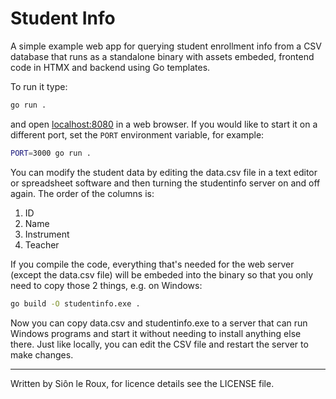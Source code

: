 # Student Info

A simple example web app for querying student enrollment info from a CSV database that runs as a standalone binary with assets embeded, frontend code in HTMX and backend using Go templates.

To run it type:

```bash
go run .
```

and open [localhost:8080](http://localhost:8080) in a web browser.  If you would like to start it on a different port, set the `PORT` environment variable, for example:

```bash
PORT=3000 go run .
```

You can modify the student data by editing the data.csv file in a text editor or spreadsheet software and then turning the studentinfo server on and off again.  The order of the columns is:

1. ID
2. Name
3. Instrument
4. Teacher

If you compile the code, everything that's needed for the web server (except the data.csv file) will be embeded into the binary so that you only need to copy those 2 things, e.g. on Windows:

```bash
go build -O studentinfo.exe .
```

Now you can copy data.csv and studentinfo.exe to a server that can run Windows programs and start it without needing to install anything else there.  Just like locally, you can edit the CSV file and restart the server to make changes.

---

Written by Siôn le Roux, for licence details see the LICENSE file.
